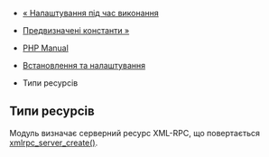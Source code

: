 - [« Налаштування під час виконання](xmlrpc.configuration.md)
- [Предвизначені константи »](xmlrpc.constants.md)

- [PHP Manual](index.md)
- [Встановлення та налаштування](xmlrpc.setup.md)
- Типи ресурсів

## Типи ресурсів

Модуль визначає серверний ресурс XML-RPC, що повертається
[xmlrpc_server_create()](function.xmlrpc-server-create.md).
